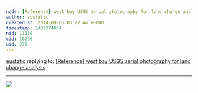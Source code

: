 ```yaml
---
node: [Reference] west bay USGS aerial photography for land change analysis
author: eustatic
created_at: 2014-09-06 03:27:44 +0000
timestamp: 1409974064
nid: 11110
cid: 10206
uid: 379
---
```




[eustatic](../profile/eustatic) replying to: [[Reference] west bay USGS aerial photography for land change analysis](../notes/eustatic/09-06-2014/reference-west-bay-usgs-aerial-photography)

----
<img src="http://cdn.makeagif.com/media/9-05-2014/3aySVh.gif">